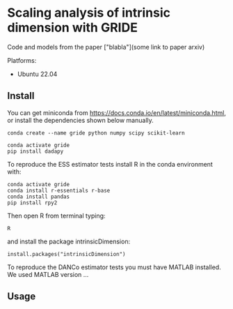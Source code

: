 # Scaling analysis of intrinsic dimension with GRIDE

Code and models from the paper ["blabla"](some link to paper arxiv)

Platforms:

- Ubuntu 22.04

## Install

You can get miniconda from https://docs.conda.io/en/latest/miniconda.html, or install the dependencies shown below manually.

```
conda create --name gride python numpy scipy scikit-learn
```

```
conda activate gride
pip install dadapy
```

To reproduce the ESS estimator tests install R in the conda environment with: 
```
conda activate gride
conda install r-essentials r-base
conda install pandas
pip install rpy2
```
Then open R from terminal typing:
```
R
```
and install the package intrinsicDimension:
```
install.packages("intrinsicDimension")
```
To reproduce the DANCo estimator tests you must have MATLAB installed. We used MATLAB version ...


## Usage
